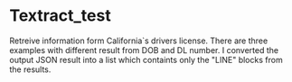 # Textract_test
Retreive information form California`s drivers license. There are three examples with different result from DOB and DL number. I converted the output JSON result into a list which containts only the "LINE" blocks from the results. 
